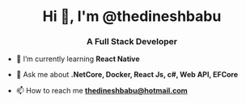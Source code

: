 <h1 align="center">Hi 👋, I'm @thedineshbabu</h1>
<h3 align="center">A Full Stack Developer</h3>

- 🌱 I’m currently learning **React Native**

- 💬 Ask me about **.NetCore, Docker, React Js, c#, Web API, EFCore**

- 📫 How to reach me **thedineshbabu@hotmail.com**
